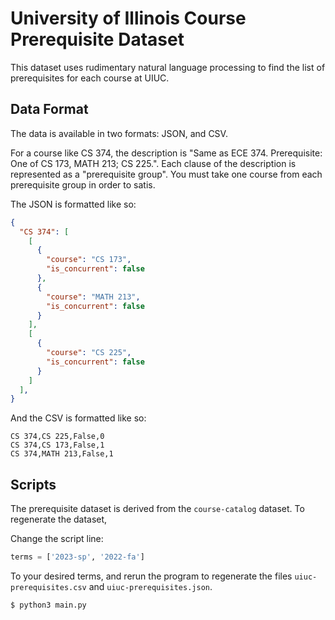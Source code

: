 # University of Illinois Course Prerequisite Dataset

This dataset uses rudimentary natural language processing to find the list of prerequisites for each course at UIUC.

## Data Format

The data is available in two formats: JSON, and CSV.


For a course like CS 374, the description is "Same as ECE 374. Prerequisite: One of CS 173, MATH 213; CS 225.". Each clause of the description is represented as a "prerequisite group". You must take one course from each prerequisite group in order to satis.

The JSON is formatted like so:

```json
{
  "CS 374": [
    [
      {
        "course": "CS 173",
        "is_concurrent": false
      },
      {
        "course": "MATH 213",
        "is_concurrent": false
      }
    ],
    [
      {
        "course": "CS 225",
        "is_concurrent": false
      }
    ]
  ],
}
```

And the CSV is formatted like so:

```
CS 374,CS 225,False,0
CS 374,CS 173,False,1
CS 374,MATH 213,False,1
```

## Scripts

The prerequisite dataset is derived from the `course-catalog` dataset. To regenerate the dataset,

Change the script line:

```python
terms = ['2023-sp', '2022-fa']
```

To your desired terms, and rerun the program to regenerate the files `uiuc-prerequisites.csv` and `uiuc-prerequisites.json`.

```
$ python3 main.py
```
